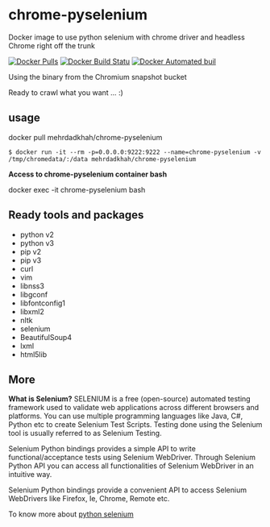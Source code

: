 # chrome-pyselenium

Docker image to use python selenium with chrome driver and headless Chrome right off the trunk

[![Docker Pulls](https://img.shields.io/docker/pulls/mehrdadkhah/chrome-pyselenium.svg?maxAge=2592000?style=flat-square)](https://hub.docker.com/r/mehrdadkhah/php7/) [![Docker Build Statu](https://img.shields.io/docker/build/mehrdadkhah/chrome-pyselenium.svg?style=flat-square)](https://hub.docker.com/r/mehrdadkhah/chrome-pyselenium/) [![Docker Automated buil](https://img.shields.io/docker/automated/mehrdadkhah/chrome-pyselenium.svg?style=flat-square)](https://hub.docker.com/r/mehrdadkhah/chrome-pyselenium/)

Using the binary from the Chromium snapshot bucket

Ready to crawl what you want ... :)

## usage

docker pull mehrdadkhah/chrome-pyselenium

```
$ docker run -it --rm -p=0.0.0.0:9222:9222 --name=chrome-pyselenium -v /tmp/chromedata/:/data mehrdadkhah/chrome-pyselenium
```

**Access to chrome-pyselenium container bash**

docker exec -it chrome-pyselenium bash

## Ready tools and packages

- python v2
- python v3
- pip v2
- pip v3
- curl
- vim
- libnss3
- libgconf
- libfontconfig1
- libxml2
- nltk
- selenium
- BeautifulSoup4
- lxml
- html5lib

## More

**What is Selenium?**
SELENIUM is a free (open-source) automated testing framework used to validate web applications across different browsers and platforms. You can use multiple programming languages like Java, C#, Python etc to create Selenium Test Scripts. Testing done using the Selenium tool is usually referred to as Selenium Testing.

Selenium Python bindings provides a simple API to write functional/acceptance tests using Selenium WebDriver. Through Selenium Python API you can access all functionalities of Selenium WebDriver in an intuitive way.

Selenium Python bindings provide a convenient API to access Selenium WebDrivers like Firefox, Ie, Chrome, Remote etc.

To know more about [python selenium](https://selenium-python.readthedocs.io/)
